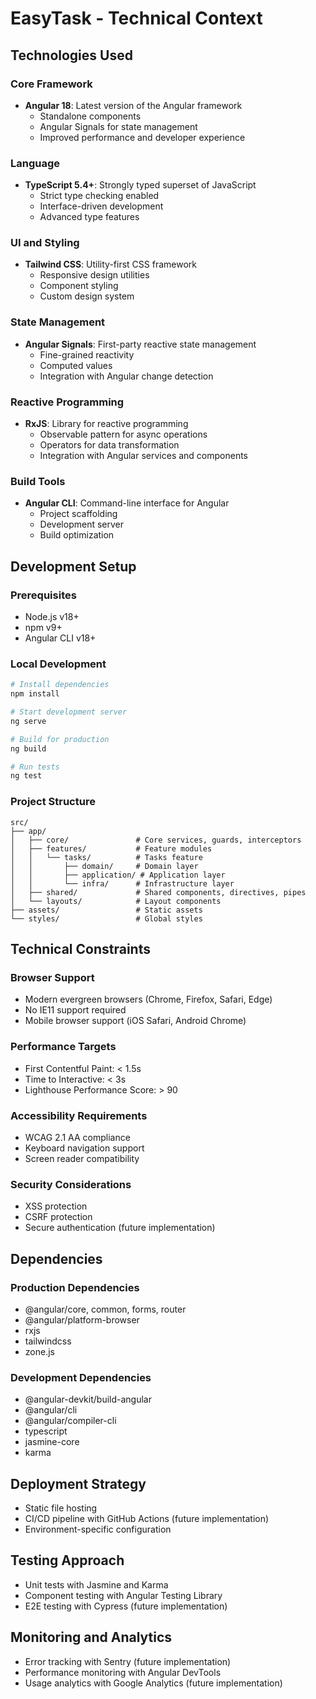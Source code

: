 # EasyTask - Technical Context

## Technologies Used

### Core Framework
- **Angular 18**: Latest version of the Angular framework
  - Standalone components
  - Angular Signals for state management
  - Improved performance and developer experience

### Language
- **TypeScript 5.4+**: Strongly typed superset of JavaScript
  - Strict type checking enabled
  - Interface-driven development
  - Advanced type features

### UI and Styling
- **Tailwind CSS**: Utility-first CSS framework
  - Responsive design utilities
  - Component styling
  - Custom design system

### State Management
- **Angular Signals**: First-party reactive state management
  - Fine-grained reactivity
  - Computed values
  - Integration with Angular change detection

### Reactive Programming
- **RxJS**: Library for reactive programming
  - Observable pattern for async operations
  - Operators for data transformation
  - Integration with Angular services and components

### Build Tools
- **Angular CLI**: Command-line interface for Angular
  - Project scaffolding
  - Development server
  - Build optimization

## Development Setup

### Prerequisites
- Node.js v18+
- npm v9+
- Angular CLI v18+

### Local Development
```bash
# Install dependencies
npm install

# Start development server
ng serve

# Build for production
ng build

# Run tests
ng test
```

### Project Structure
```
src/
├── app/
│   ├── core/               # Core services, guards, interceptors
│   ├── features/           # Feature modules
│   │   └── tasks/          # Tasks feature
│   │       ├── domain/     # Domain layer
│   │       ├── application/ # Application layer
│   │       └── infra/      # Infrastructure layer
│   ├── shared/             # Shared components, directives, pipes
│   └── layouts/            # Layout components
├── assets/                 # Static assets
└── styles/                 # Global styles
```

## Technical Constraints

### Browser Support
- Modern evergreen browsers (Chrome, Firefox, Safari, Edge)
- No IE11 support required
- Mobile browser support (iOS Safari, Android Chrome)

### Performance Targets
- First Contentful Paint: < 1.5s
- Time to Interactive: < 3s
- Lighthouse Performance Score: > 90

### Accessibility Requirements
- WCAG 2.1 AA compliance
- Keyboard navigation support
- Screen reader compatibility

### Security Considerations
- XSS protection
- CSRF protection
- Secure authentication (future implementation)

## Dependencies

### Production Dependencies
- @angular/core, common, forms, router
- @angular/platform-browser
- rxjs
- tailwindcss
- zone.js

### Development Dependencies
- @angular-devkit/build-angular
- @angular/cli
- @angular/compiler-cli
- typescript
- jasmine-core
- karma

## Deployment Strategy
- Static file hosting
- CI/CD pipeline with GitHub Actions (future implementation)
- Environment-specific configuration

## Testing Approach
- Unit tests with Jasmine and Karma
- Component testing with Angular Testing Library
- E2E testing with Cypress (future implementation)

## Monitoring and Analytics
- Error tracking with Sentry (future implementation)
- Performance monitoring with Angular DevTools
- Usage analytics with Google Analytics (future implementation)